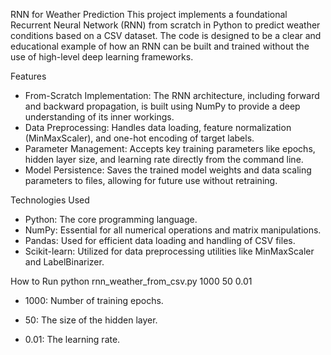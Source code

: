 RNN for Weather Prediction
This project implements a foundational Recurrent Neural Network (RNN) from scratch in Python to predict weather conditions based on a CSV dataset. The code is designed to be a clear and educational example of how an RNN can be built and trained without the use of high-level deep learning frameworks.

Features
- From-Scratch Implementation: The RNN architecture, including forward and backward propagation, is built using NumPy to provide a deep understanding of its inner workings.
- Data Preprocessing: Handles data loading, feature normalization (MinMaxScaler), and one-hot encoding of target labels.
- Parameter Management: Accepts key training parameters like epochs, hidden layer size, and learning rate directly from the command line.
- Model Persistence: Saves the trained model weights and data scaling parameters to files, allowing for future use without retraining.

Technologies Used
- Python: The core programming language.
- NumPy: Essential for all numerical operations and matrix manipulations.
- Pandas: Used for efficient data loading and handling of CSV files.
- Scikit-learn: Utilized for data preprocessing utilities like MinMaxScaler and LabelBinarizer.

How to Run
python rnn_weather_from_csv.py 1000 50 0.01

- 1000: Number of training epochs.

- 50: The size of the hidden layer.

- 0.01: The learning rate.
